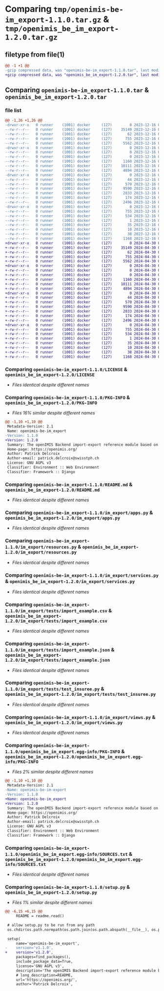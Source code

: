 # Comparing `tmp/openimis-be-im_export-1.1.0.tar.gz` & `tmp/openimis_be_im_export-1.2.0.tar.gz`

## filetype from file(1)

```diff
@@ -1 +1 @@
-gzip compressed data, was "openimis-be-im_export-1.1.0.tar", last modified: Sat Dec 16 01:00:22 2023, max compression
+gzip compressed data, was "openimis_be_im_export-1.2.0.tar", last modified: Tue Apr 30 09:07:27 2024, max compression
```

## Comparing `openimis-be-im_export-1.1.0.tar` & `openimis_be_im_export-1.2.0.tar`

### file list

```diff
@@ -1,26 +1,26 @@
-drwxr-xr-x   0 runner    (1001) docker     (127)        0 2023-12-16 01:00:22.885264 openimis-be-im_export-1.1.0/
--rw-r--r--   0 runner    (1001) docker     (127)    35149 2023-12-16 01:00:15.000000 openimis-be-im_export-1.1.0/LICENSE
--rw-r--r--   0 runner    (1001) docker     (127)       62 2023-12-16 01:00:15.000000 openimis-be-im_export-1.1.0/MANIFEST.in
--rw-r--r--   0 runner    (1001) docker     (127)      755 2023-12-16 01:00:22.885264 openimis-be-im_export-1.1.0/PKG-INFO
--rw-r--r--   0 runner    (1001) docker     (127)     5562 2023-12-16 01:00:15.000000 openimis-be-im_export-1.1.0/README.md
-drwxr-xr-x   0 runner    (1001) docker     (127)        0 2023-12-16 01:00:22.885264 openimis-be-im_export-1.1.0/im_export/
--rw-r--r--   0 runner    (1001) docker     (127)        0 2023-12-16 01:00:15.000000 openimis-be-im_export-1.1.0/im_export/__init__.py
--rw-r--r--   0 runner    (1001) docker     (127)        0 2023-12-16 01:00:15.000000 openimis-be-im_export-1.1.0/im_export/admin.py
--rw-r--r--   0 runner    (1001) docker     (127)     1160 2023-12-16 01:00:15.000000 openimis-be-im_export-1.1.0/im_export/apps.py
--rw-r--r--   0 runner    (1001) docker     (127)    10111 2023-12-16 01:00:15.000000 openimis-be-im_export-1.1.0/im_export/resources.py
--rw-r--r--   0 runner    (1001) docker     (127)     4894 2023-12-16 01:00:15.000000 openimis-be-im_export-1.1.0/im_export/services.py
-drwxr-xr-x   0 runner    (1001) docker     (127)        0 2023-12-16 01:00:22.885264 openimis-be-im_export-1.1.0/im_export/tests/
--rw-r--r--   0 runner    (1001) docker     (127)       44 2023-12-16 01:00:15.000000 openimis-be-im_export-1.1.0/im_export/tests/__init__.py
--rw-r--r--   0 runner    (1001) docker     (127)      570 2023-12-16 01:00:15.000000 openimis-be-im_export-1.1.0/im_export/tests/import_example.csv
--rw-r--r--   0 runner    (1001) docker     (127)     9590 2023-12-16 01:00:15.000000 openimis-be-im_export-1.1.0/im_export/tests/import_example.json
--rw-r--r--   0 runner    (1001) docker     (127)     2833 2023-12-16 01:00:15.000000 openimis-be-im_export-1.1.0/im_export/tests/test_insuree.py
--rw-r--r--   0 runner    (1001) docker     (127)      174 2023-12-16 01:00:15.000000 openimis-be-im_export-1.1.0/im_export/urls.py
--rw-r--r--   0 runner    (1001) docker     (127)     2496 2023-12-16 01:00:15.000000 openimis-be-im_export-1.1.0/im_export/views.py
-drwxr-xr-x   0 runner    (1001) docker     (127)        0 2023-12-16 01:00:22.885264 openimis-be-im_export-1.1.0/openimis_be_im_export.egg-info/
--rw-r--r--   0 runner    (1001) docker     (127)      755 2023-12-16 01:00:22.000000 openimis-be-im_export-1.1.0/openimis_be_im_export.egg-info/PKG-INFO
--rw-r--r--   0 runner    (1001) docker     (127)      534 2023-12-16 01:00:22.000000 openimis-be-im_export-1.1.0/openimis_be_im_export.egg-info/SOURCES.txt
--rw-r--r--   0 runner    (1001) docker     (127)        1 2023-12-16 01:00:22.000000 openimis-be-im_export-1.1.0/openimis_be_im_export.egg-info/dependency_links.txt
--rw-r--r--   0 runner    (1001) docker     (127)       35 2023-12-16 01:00:22.000000 openimis-be-im_export-1.1.0/openimis_be_im_export.egg-info/requires.txt
--rw-r--r--   0 runner    (1001) docker     (127)       10 2023-12-16 01:00:22.000000 openimis-be-im_export-1.1.0/openimis_be_im_export.egg-info/top_level.txt
--rw-r--r--   0 runner    (1001) docker     (127)       38 2023-12-16 01:00:22.885264 openimis-be-im_export-1.1.0/setup.cfg
--rw-r--r--   0 runner    (1001) docker     (127)     1168 2023-12-16 01:00:22.000000 openimis-be-im_export-1.1.0/setup.py
+drwxr-xr-x   0 runner    (1001) docker     (127)        0 2024-04-30 09:07:27.185722 openimis_be_im_export-1.2.0/
+-rw-r--r--   0 runner    (1001) docker     (127)    35149 2024-04-30 09:07:17.000000 openimis_be_im_export-1.2.0/LICENSE
+-rw-r--r--   0 runner    (1001) docker     (127)       62 2024-04-30 09:07:17.000000 openimis_be_im_export-1.2.0/MANIFEST.in
+-rw-r--r--   0 runner    (1001) docker     (127)      755 2024-04-30 09:07:27.185722 openimis_be_im_export-1.2.0/PKG-INFO
+-rw-r--r--   0 runner    (1001) docker     (127)     5562 2024-04-30 09:07:17.000000 openimis_be_im_export-1.2.0/README.md
+drwxr-xr-x   0 runner    (1001) docker     (127)        0 2024-04-30 09:07:27.185722 openimis_be_im_export-1.2.0/im_export/
+-rw-r--r--   0 runner    (1001) docker     (127)        0 2024-04-30 09:07:17.000000 openimis_be_im_export-1.2.0/im_export/__init__.py
+-rw-r--r--   0 runner    (1001) docker     (127)        0 2024-04-30 09:07:17.000000 openimis_be_im_export-1.2.0/im_export/admin.py
+-rw-r--r--   0 runner    (1001) docker     (127)     1160 2024-04-30 09:07:17.000000 openimis_be_im_export-1.2.0/im_export/apps.py
+-rw-r--r--   0 runner    (1001) docker     (127)    10111 2024-04-30 09:07:17.000000 openimis_be_im_export-1.2.0/im_export/resources.py
+-rw-r--r--   0 runner    (1001) docker     (127)     4894 2024-04-30 09:07:17.000000 openimis_be_im_export-1.2.0/im_export/services.py
+drwxr-xr-x   0 runner    (1001) docker     (127)        0 2024-04-30 09:07:27.185722 openimis_be_im_export-1.2.0/im_export/tests/
+-rw-r--r--   0 runner    (1001) docker     (127)       44 2024-04-30 09:07:17.000000 openimis_be_im_export-1.2.0/im_export/tests/__init__.py
+-rw-r--r--   0 runner    (1001) docker     (127)      570 2024-04-30 09:07:17.000000 openimis_be_im_export-1.2.0/im_export/tests/import_example.csv
+-rw-r--r--   0 runner    (1001) docker     (127)     9590 2024-04-30 09:07:17.000000 openimis_be_im_export-1.2.0/im_export/tests/import_example.json
+-rw-r--r--   0 runner    (1001) docker     (127)     2833 2024-04-30 09:07:17.000000 openimis_be_im_export-1.2.0/im_export/tests/test_insuree.py
+-rw-r--r--   0 runner    (1001) docker     (127)      174 2024-04-30 09:07:17.000000 openimis_be_im_export-1.2.0/im_export/urls.py
+-rw-r--r--   0 runner    (1001) docker     (127)     2496 2024-04-30 09:07:17.000000 openimis_be_im_export-1.2.0/im_export/views.py
+drwxr-xr-x   0 runner    (1001) docker     (127)        0 2024-04-30 09:07:27.185722 openimis_be_im_export-1.2.0/openimis_be_im_export.egg-info/
+-rw-r--r--   0 runner    (1001) docker     (127)      755 2024-04-30 09:07:27.000000 openimis_be_im_export-1.2.0/openimis_be_im_export.egg-info/PKG-INFO
+-rw-r--r--   0 runner    (1001) docker     (127)      534 2024-04-30 09:07:27.000000 openimis_be_im_export-1.2.0/openimis_be_im_export.egg-info/SOURCES.txt
+-rw-r--r--   0 runner    (1001) docker     (127)        1 2024-04-30 09:07:27.000000 openimis_be_im_export-1.2.0/openimis_be_im_export.egg-info/dependency_links.txt
+-rw-r--r--   0 runner    (1001) docker     (127)       35 2024-04-30 09:07:27.000000 openimis_be_im_export-1.2.0/openimis_be_im_export.egg-info/requires.txt
+-rw-r--r--   0 runner    (1001) docker     (127)       10 2024-04-30 09:07:27.000000 openimis_be_im_export-1.2.0/openimis_be_im_export.egg-info/top_level.txt
+-rw-r--r--   0 runner    (1001) docker     (127)       38 2024-04-30 09:07:27.185722 openimis_be_im_export-1.2.0/setup.cfg
+-rw-r--r--   0 runner    (1001) docker     (127)     1168 2024-04-30 09:07:26.000000 openimis_be_im_export-1.2.0/setup.py
```

### Comparing `openimis-be-im_export-1.1.0/LICENSE` & `openimis_be_im_export-1.2.0/LICENSE`

 * *Files identical despite different names*

### Comparing `openimis-be-im_export-1.1.0/PKG-INFO` & `openimis_be_im_export-1.2.0/PKG-INFO`

 * *Files 16% similar despite different names*

```diff
@@ -1,10 +1,10 @@
 Metadata-Version: 2.1
 Name: openimis-be-im_export
-Version: 1.1.0
+Version: 1.2.0
 Summary: The openIMIS Backend import-export reference module based on django-import-export.
 Home-page: https://openimis.org/
 Author: Patrick Delcroix
 Author-email: patrick.delcroix@swisstph.ch
 License: GNU AGPL v3
 Classifier: Environment :: Web Environment
 Classifier: Framework :: Django
```

### Comparing `openimis-be-im_export-1.1.0/README.md` & `openimis_be_im_export-1.2.0/README.md`

 * *Files identical despite different names*

### Comparing `openimis-be-im_export-1.1.0/im_export/apps.py` & `openimis_be_im_export-1.2.0/im_export/apps.py`

 * *Files identical despite different names*

### Comparing `openimis-be-im_export-1.1.0/im_export/resources.py` & `openimis_be_im_export-1.2.0/im_export/resources.py`

 * *Files identical despite different names*

### Comparing `openimis-be-im_export-1.1.0/im_export/services.py` & `openimis_be_im_export-1.2.0/im_export/services.py`

 * *Files identical despite different names*

### Comparing `openimis-be-im_export-1.1.0/im_export/tests/import_example.csv` & `openimis_be_im_export-1.2.0/im_export/tests/import_example.csv`

 * *Files identical despite different names*

### Comparing `openimis-be-im_export-1.1.0/im_export/tests/import_example.json` & `openimis_be_im_export-1.2.0/im_export/tests/import_example.json`

 * *Files identical despite different names*

### Comparing `openimis-be-im_export-1.1.0/im_export/tests/test_insuree.py` & `openimis_be_im_export-1.2.0/im_export/tests/test_insuree.py`

 * *Files identical despite different names*

### Comparing `openimis-be-im_export-1.1.0/im_export/views.py` & `openimis_be_im_export-1.2.0/im_export/views.py`

 * *Files identical despite different names*

### Comparing `openimis-be-im_export-1.1.0/openimis_be_im_export.egg-info/PKG-INFO` & `openimis_be_im_export-1.2.0/openimis_be_im_export.egg-info/PKG-INFO`

 * *Files 2% similar despite different names*

```diff
@@ -1,10 +1,10 @@
 Metadata-Version: 2.1
-Name: openimis-be-im-export
-Version: 1.1.0
+Name: openimis-be-im_export
+Version: 1.2.0
 Summary: The openIMIS Backend import-export reference module based on django-import-export.
 Home-page: https://openimis.org/
 Author: Patrick Delcroix
 Author-email: patrick.delcroix@swisstph.ch
 License: GNU AGPL v3
 Classifier: Environment :: Web Environment
 Classifier: Framework :: Django
```

### Comparing `openimis-be-im_export-1.1.0/openimis_be_im_export.egg-info/SOURCES.txt` & `openimis_be_im_export-1.2.0/openimis_be_im_export.egg-info/SOURCES.txt`

 * *Files identical despite different names*

### Comparing `openimis-be-im_export-1.1.0/setup.py` & `openimis_be_im_export-1.2.0/setup.py`

 * *Files 1% similar despite different names*

```diff
@@ -6,15 +6,15 @@
     README = readme.read()
 
 # allow setup.py to be run from any path
 os.chdir(os.path.normpath(os.path.join(os.path.abspath(__file__), os.pardir)))
 
 setup(
     name='openimis-be-im_export',
-    version='v1.1.0',
+    version='v1.2.0',
     packages=find_packages(),
     include_package_data=True,
     license='GNU AGPL v3',
     description='The openIMIS Backend import-export reference module based on django-import-export.',
     # long_description=README,
     url='https://openimis.org/',
     author='Patrick Delcroix',
```

